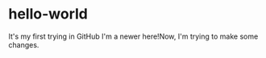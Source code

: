 # hello-world
It's my first trying in GitHub
I'm a newer here!Now, I'm trying to make some changes.

